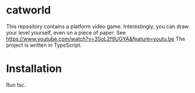 # catworld

This repository contains a platform video game. Interestingly, you can draw your level yourself, even on a piece of paper. See https://www.youtube.com/watch?v=3SoL2f9UGYA&feature=youtu.be
The project is written in TypeScript.

# Installation

Run tsc.
